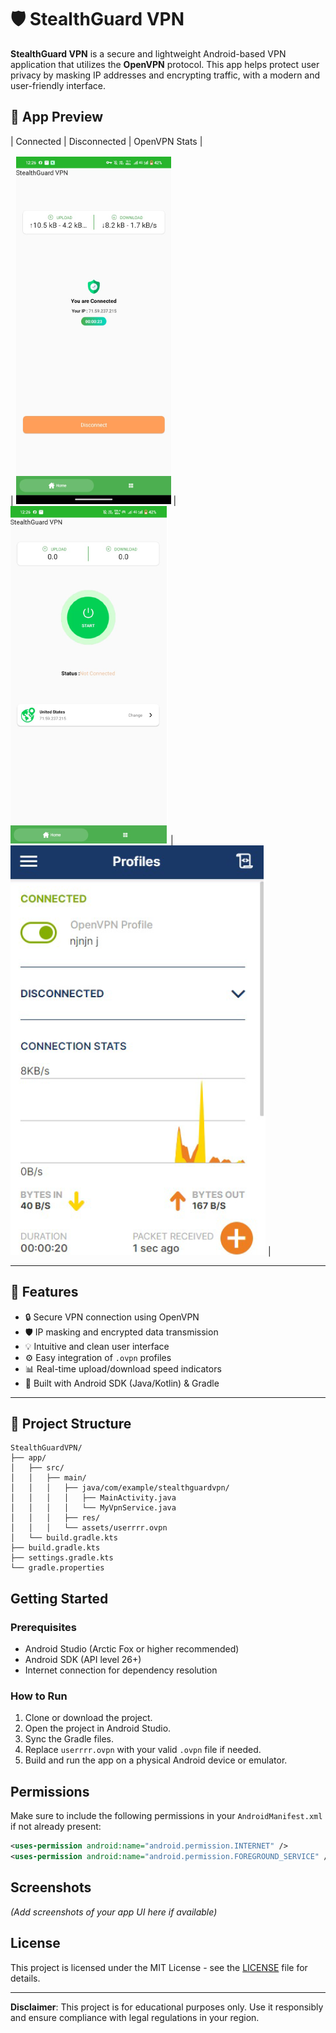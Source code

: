 # 🛡️ StealthGuard VPN

**StealthGuard VPN** is a secure and lightweight Android-based VPN application that utilizes the **OpenVPN** protocol. This app helps protect user privacy by masking IP addresses and encrypting traffic, with a modern and user-friendly interface.
## 📱 App Preview

| Connected | Disconnected | OpenVPN Stats |


| ![Connected](screenshots/Screenshot_Connected.png) | ![Disconnected](screenshots/Screenshot_Disconnected.png) | ![Stats](screenshots/Screenshot_Stats.png) |

---

## 🚀 Features

- 🔒 Secure VPN connection using OpenVPN
- 🛡️ IP masking and encrypted data transmission
- 💡 Intuitive and clean user interface
- ⚙️ Easy integration of `.ovpn` profiles
- 📊 Real-time upload/download speed indicators
- 📱 Built with Android SDK (Java/Kotlin) & Gradle

---

## 📁 Project Structure
```
StealthGuardVPN/
├── app/
│   ├── src/
│   │   ├── main/
│   │   │   ├── java/com/example/stealthguardvpn/
│   │   │   │   ├── MainActivity.java
│   │   │   │   └── MyVpnService.java
│   │   │   ├── res/
│   │   │   └── assets/userrrr.ovpn
│   └── build.gradle.kts
├── build.gradle.kts
├── settings.gradle.kts
└── gradle.properties
```

## Getting Started

### Prerequisites

- Android Studio (Arctic Fox or higher recommended)
- Android SDK (API level 26+)
- Internet connection for dependency resolution

### How to Run

1. Clone or download the project.
2. Open the project in Android Studio.
3. Sync the Gradle files.
4. Replace `userrrr.ovpn` with your valid `.ovpn` file if needed.
5. Build and run the app on a physical Android device or emulator.

## Permissions

Make sure to include the following permissions in your `AndroidManifest.xml` if not already present:

```xml
<uses-permission android:name="android.permission.INTERNET" />
<uses-permission android:name="android.permission.FOREGROUND_SERVICE" />
```

## Screenshots

*(Add screenshots of your app UI here if available)*

## License

This project is licensed under the MIT License - see the [LICENSE](LICENSE) file for details.

---

**Disclaimer**: This project is for educational purposes only. Use it responsibly and ensure compliance with legal regulations in your region.
